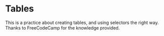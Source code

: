 # Tables
This is a practice about creating tables, and using selectors the right way. Thanks to FreeCodeCamp for the knowledge provided.
